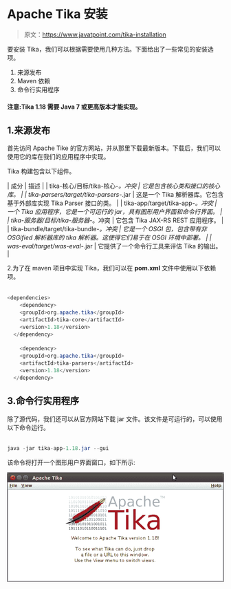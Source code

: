 # Apache Tika 安装

> 原文：<https://www.javatpoint.com/tika-installation>

要安装 Tika，我们可以根据需要使用几种方法。下面给出了一些常见的安装选项。

1.  来源发布
2.  Maven 依赖
3.  命令行实用程序

#### 注意:Tika 1.18 需要 Java 7 或更高版本才能实现。

## 1.来源发布

首先访问 Apache Tike 的官方网站，并从那里下载最新版本。下载后，我们可以使用它的库在我们的应用程序中实现。

Tika 构建包含以下组件。

| 成分 | 描述 |
| tika-核心/目标/tika-核心-*。冲突 | 它是包含核心类和接口的核心库。 |
| tika-parsers/target/tika-parsers-*.jar | 这是一个 Tika 解析器库。它包含基于外部库实现 Tika Parser 接口的类。 |
| tika-app/target/tika-app-*。冲突 | 一个 Tika 应用程序，它是一个可运行的 jar，具有图形用户界面和命令行界面。 |
| tika-服务器/目标/tika-服务器-*。冲突 | 它包含 Tika JAX-RS REST 应用程序。 |
| tika-bundle/target/tika-bundle-*。冲突 | 它是一个 OSGI 包，包含带有非 OSGified 解析器库的 tika 解析器。这使得它们易于在 OSGI 环境中部署。 |
| was-eval/target/was-eval-*.jar | 它提供了一个命令行工具来评估 Tika 的输出。 |

2.为了在 maven 项目中实现 Tika，我们可以在 **pom.xml** 文件中使用以下依赖项。

```java

<dependencies>
  	<dependency>
    <groupId>org.apache.tika</groupId>
    <artifactId>tika-core</artifactId>
    <version>1.18</version>
  </dependency>

	<dependency>
    <groupId>org.apache.tika</groupId>
    <artifactId>tika-parsers</artifactId>
    <version>1.18</version>
  </dependency>

```

## 3.命令行实用程序

除了源代码，我们还可以从官方网站下载 jar 文件。该文件是可运行的，可以使用以下命令运行。

```java

java -jar tika-app-1.18.jar --gui

```

该命令将打开一个图形用户界面窗口，如下所示:

![Tika Installation](img/28f36c48eab960eaa9fd3151594faefc.png)